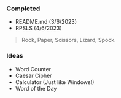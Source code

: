 ### Completed
* README.md (3/6/2023)
* RPSLS (4/6/2023)
> Rock, Paper, Scissors, Lizard, Spock.

### Ideas
* Word Counter
* Caesar Cipher
* Calculator (Just like Windows!)
* Word of the Day